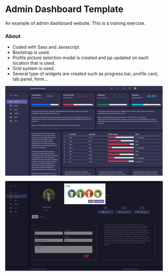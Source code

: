 # Admin Dashboard Template
An example of admin dashboard website. This is a training exercise.

### About

- Coded with Sass and Javascript.
- Bootstrap is used.
- Profile picture selection modal is created and pp updated on each location that is used.
- Grid system is used.
- Several type of widgets are created such as progress bar, profile card, tab panel, form...

![Dashboard App](https://github.com/zeybusra/Dashboard/blob/main/Dashboard.png?raw=true)


![Dashboard Profile Page](https://github.com/zeybusra/Dashboard/blob/main/Dashboard_profile.png?raw=true)
